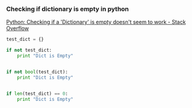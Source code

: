 ### Checking if dictionary is empty in python


[Python: Checking if a 'Dictionary' is empty doesn't seem to work - Stack Overflow](https://stackoverflow.com/questions/23177439/python-checking-if-a-dictionary-is-empty-doesnt-seem-to-work "Python: Checking if a 'Dictionary' is empty doesn't seem to work - Stack Overflow")




```python
test_dict = {}

if not test_dict:
    print "Dict is Empty"


if not bool(test_dict):
    print "Dict is Empty"


if len(test_dict) == 0:
    print "Dict is Empty"
```
